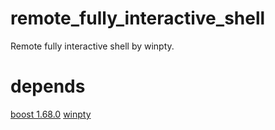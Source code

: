 # remote_fully_interactive_shell
Remote fully interactive shell by winpty.

# depends
[boost 1.68.0](https://sourceforge.net/projects/boost/files/boost-binaries/1.68.0/)
[winpty](https://github.com/rprichard/winpty)
